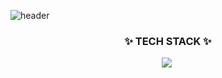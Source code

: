 

![header](https://capsule-render.vercel.app/api?type=slice&color=auto&height=300&section=header&text=YounHeeSeung&fontSize=70&fontColor=auto)

<h3 align = "center">✨ TECH STACK ✨</h3>

<p align = "center">
  <a><img src="https://img.shields.io/badge/Python-3766AB?style=flat-square&logo=Python&logoColor=white"/></a>&nbsp 
</p>

<!--
**gmltmd23/gmltmd23** is a ✨ _special_ ✨ repository because its `README.md` (this file) appears on your GitHub profile.

Here are some ideas to get you started:

- 🔭 I’m currently working on ...
- 🌱 I’m currently learning ...
- 👯 I’m looking to collaborate on ...
- 🤔 I’m looking for help with ...
- 💬 Ask me about ...
- 📫 How to reach me: ...
- 😄 Pronouns: ...
- ⚡ Fun fact: ...
-->
